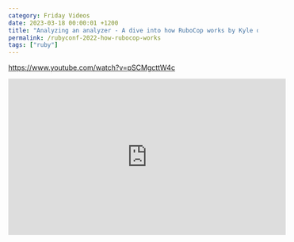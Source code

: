 ```yaml
---
category: Friday Videos
date: 2023-03-18 00:00:01 +1200
title: "Analyzing an analyzer - A dive into how RuboCop works by Kyle d'Oliveira"
permalink: /rubyconf-2022-how-rubocop-works
tags: ["ruby"]
---
```


https://www.youtube.com/watch?v=pSCMgcttW4c

<iframe width="560" height="315" src="https://www.youtube-nocookie.com/embed/pSCMgcttW4c?controls=0" title="YouTube video player" frameborder="0" allow="accelerometer; autoplay; clipboard-write; encrypted-media; gyroscope; picture-in-picture" allowfullscreen></iframe>